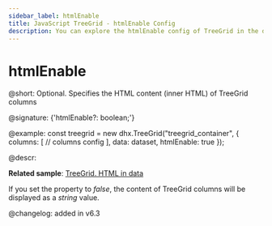 ```yaml
---
sidebar_label: htmlEnable
title: JavaScript TreeGrid - htmlEnable Config 
description: You can explore the htmlEnable config of TreeGrid in the documentation of the DHTMLX JavaScript UI library. Browse developer guides and API reference, try out code examples and live demos, and download a free 30-day evaluation version of DHTMLX Suite.
---
```


# htmlEnable

@short: Optional. Specifies the HTML content (inner HTML) of TreeGrid columns

@signature: {'htmlEnable?: boolean;'}

@example:
const treegrid = new dhx.TreeGrid("treegrid_container", {
    columns: [
        // columns config
    ],
    data: dataset,
    htmlEnable: true
});

@descr:

**Related sample**: [TreeGrid. HTML in data](https://snippet.dhtmlx.com/iubccmoi)

If you set the property to *false*, the content of TreeGrid columns will be displayed as a *string* value.

@changelog: added in v6.3

[comment]: # (@related: treegrid/configuration.md#html-content-of-treegrid-columns treegrid/initialization.md#initialize-treegrid)
